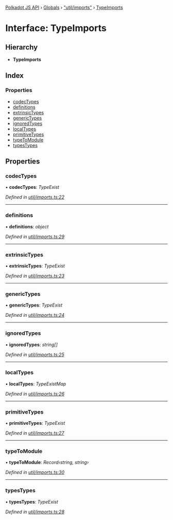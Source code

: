 [Polkadot JS API](../README.md) › [Globals](../globals.md) › ["util/imports"](../modules/_util_imports_.md) › [TypeImports](_util_imports_.typeimports.md)

# Interface: TypeImports

## Hierarchy

* **TypeImports**

## Index

### Properties

* [codecTypes](_util_imports_.typeimports.md#codectypes)
* [definitions](_util_imports_.typeimports.md#definitions)
* [extrinsicTypes](_util_imports_.typeimports.md#extrinsictypes)
* [genericTypes](_util_imports_.typeimports.md#generictypes)
* [ignoredTypes](_util_imports_.typeimports.md#ignoredtypes)
* [localTypes](_util_imports_.typeimports.md#localtypes)
* [primitiveTypes](_util_imports_.typeimports.md#primitivetypes)
* [typeToModule](_util_imports_.typeimports.md#typetomodule)
* [typesTypes](_util_imports_.typeimports.md#typestypes)

## Properties

###  codecTypes

• **codecTypes**: *TypeExist*

*Defined in [util/imports.ts:22](https://github.com/polkadot-js/api/blob/ccfab75f41/packages/typegen/src/util/imports.ts#L22)*

___

###  definitions

• **definitions**: *object*

*Defined in [util/imports.ts:29](https://github.com/polkadot-js/api/blob/ccfab75f41/packages/typegen/src/util/imports.ts#L29)*

___

###  extrinsicTypes

• **extrinsicTypes**: *TypeExist*

*Defined in [util/imports.ts:23](https://github.com/polkadot-js/api/blob/ccfab75f41/packages/typegen/src/util/imports.ts#L23)*

___

###  genericTypes

• **genericTypes**: *TypeExist*

*Defined in [util/imports.ts:24](https://github.com/polkadot-js/api/blob/ccfab75f41/packages/typegen/src/util/imports.ts#L24)*

___

###  ignoredTypes

• **ignoredTypes**: *string[]*

*Defined in [util/imports.ts:25](https://github.com/polkadot-js/api/blob/ccfab75f41/packages/typegen/src/util/imports.ts#L25)*

___

###  localTypes

• **localTypes**: *TypeExistMap*

*Defined in [util/imports.ts:26](https://github.com/polkadot-js/api/blob/ccfab75f41/packages/typegen/src/util/imports.ts#L26)*

___

###  primitiveTypes

• **primitiveTypes**: *TypeExist*

*Defined in [util/imports.ts:27](https://github.com/polkadot-js/api/blob/ccfab75f41/packages/typegen/src/util/imports.ts#L27)*

___

###  typeToModule

• **typeToModule**: *Record‹string, string›*

*Defined in [util/imports.ts:30](https://github.com/polkadot-js/api/blob/ccfab75f41/packages/typegen/src/util/imports.ts#L30)*

___

###  typesTypes

• **typesTypes**: *TypeExist*

*Defined in [util/imports.ts:28](https://github.com/polkadot-js/api/blob/ccfab75f41/packages/typegen/src/util/imports.ts#L28)*
